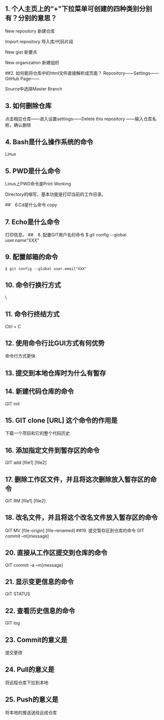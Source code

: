 ## 1.	个人主页上的“+”下拉菜单可创建的四种类别分别有？分别的意思？
New repository   新建仓库

Import repository  导入库/代码片段

New gist   新要点

New organization   新建组织

##2.	如何能将仓库中的html文件直接解析成页面？
Repository——Settings——GitHub Page——

Source中选择Master Branch

## 3.	如何删除仓库
点击相应仓库——进入设置settings——Delete this repository
——输入仓库名称，确认删除
## 4.	Bash是什么操作系统的命令
Linux
## 5.	PWD是什么命令
Linus上PWD命令是Print Working

Directory的缩写，基本功能是打印当前的工作目录。

##　6.Cd是什么命令
copy　
## 7.	Echo是什么命令
打印信息。
##　8.	配置GIT用户名的命令
$ git config --global user.name"XXX" 
## 9.	配置邮箱的命令
	$ git config --global user.email"XXX"
## 10.	命令行换行方式
\
## 11.	命令行终结方式
Ctrl + C
## 12.	使用命令行比GUI方式有何优势
命令行方式更快
## 13.	提交到本地仓库时为什么有暂存

## 14.	新建代码仓库的命令
GIT init
## 15.	GIT clone [URL] 这个命令的作用是
下载一个项目和它的整个代码历史
## 16.	添加指定文件到暂存区的命令
GIT add [file1] [file2]
## 17.	删除工作区文件，并且将这次删除放入暂存区的命令
GIT RM [file1] [file2]
## 18.	改名文件，并且将这个改名文件放入暂存区的命令
GIT MV [file-origin] [file-renamed]
##19.	提交暂存区到仓库的命令
GIT commit –m[message]
## 20.	直接从工作区提交到仓库的命令
GIT commit –a –m[message]
## 21.	显示变更信息的命令
GIT STATUS
## 22.	查看历史信息的命令
GIT log
## 23.	Commit的意义是
提交更改
## 24.	Pull的意义是
将远程仓库下拉到本地
## 25.	Push的意义是
将本地的推送送给远成仓库


